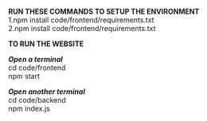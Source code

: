 **RUN THESE COMMANDS TO SETUP THE ENVIRONMENT**<br />
1.npm install code/frontend/requirements.txt <br />
2.npm install code/frontend/requirements.txt

**TO RUN THE WEBSITE** <br />

**_Open a terminal_** <br />
cd code/frontend <br />
npm start <br />

**_Open another terminal_** <br />
cd code/backend <br />
npm index.js <br />
